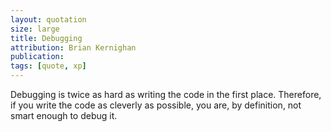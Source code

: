 ```yaml
---
layout: quotation
size: large
title: Debugging
attribution: Brian Kernighan
publication:
tags: [quote, xp]
---
```


Debugging is twice as hard as writing the code in the first place. Therefore,
if you write the code as cleverly as possible, you are, by definition, not 
smart enough to debug it.
